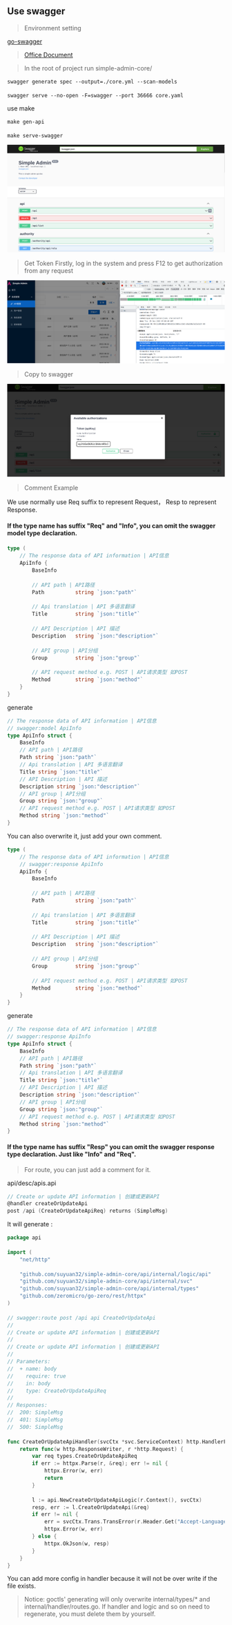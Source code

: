 ## Use swagger

> Environment setting

[go-swagger](https://zhuanlan.zhihu.com/p/556171256?)

> [Office Document](https://goswagger.io/use/spec/meta.html)

> In the root of project run simple-admin-core/

```shell
swagger generate spec --output=./core.yml --scan-models

swagger serve --no-open -F=swagger --port 36666 core.yaml
```

use make

```shell
make gen-api

make serve-swagger
```

![pic](../../assets/swagger.png)

> Get Token
> Firstly, log in the system and press F12 to get authorization from any request

![pic](../../assets/get_token.png)

> Copy to swagger

![pic](../../assets/swagger_authority.png)

> Comment Example

We use normally use Req suffix to represent  Request， Resp to represent Response.


#### If the type name has suffix "Req" and "Info", you can omit the swagger model type declaration.

```go
type (
    // The response data of API information | API信息
    ApiInfo {
        BaseInfo

        // API path | API路径
        Path          string `json:"path"`

        // Api translation | API 多语言翻译
        Title         string `json:"title"`

        // API Description | API 描述
        Description   string `json:"description"`

        // API group | API分组
        Group         string `json:"group"`

        // API request method e.g. POST | API请求类型 如POST
        Method        string `json:"method"`
    }
}
```

generate 

```go
// The response data of API information | API信息
// swagger:model ApiInfo
type ApiInfo struct {
	BaseInfo
	// API path | API路径
	Path string `json:"path"`
	// Api translation | API 多语言翻译
	Title string `json:"title"`
	// API Description | API 描述
	Description string `json:"description"`
	// API group | API分组
	Group string `json:"group"`
	// API request method e.g. POST | API请求类型 如POST
	Method string `json:"method"`
}

```
You can also overwrite it, just add your own comment.
```go
type (
    // The response data of API information | API信息
    // swagger:response ApiInfo
    ApiInfo {
        BaseInfo

        // API path | API路径
        Path          string `json:"path"`

        // Api translation | API 多语言翻译
        Title         string `json:"title"`

        // API Description | API 描述
        Description   string `json:"description"`

        // API group | API分组
        Group         string `json:"group"`

        // API request method e.g. POST | API请求类型 如POST
        Method        string `json:"method"`
    }
}

```
generate 
```go
// The response data of API information | API信息
// swagger:response ApiInfo
type ApiInfo struct {
	BaseInfo
	// API path | API路径
	Path string `json:"path"`
	// Api translation | API 多语言翻译
	Title string `json:"title"`
	// API Description | API 描述
	Description string `json:"description"`
	// API group | API分组
	Group string `json:"group"`
	// API request method e.g. POST | API请求类型 如POST
	Method string `json:"method"`
}
```

#### If the type name has suffix "Resp"  you can omit the swagger response type declaration. Just like "Info" and "Req".

> For route, you can just add a comment for it.

api/desc/apis.api
```go
// Create or update API information | 创建或更新API
@handler createOrUpdateApi
post /api (CreateOrUpdateApiReq) returns (SimpleMsg)
```

It will generate :

```go
package api

import (
	"net/http"

	"github.com/suyuan32/simple-admin-core/api/internal/logic/api"
	"github.com/suyuan32/simple-admin-core/api/internal/svc"
	"github.com/suyuan32/simple-admin-core/api/internal/types"
	"github.com/zeromicro/go-zero/rest/httpx"
)

// swagger:route post /api api CreateOrUpdateApi
//
// Create or update API information | 创建或更新API
//
// Create or update API information | 创建或更新API
//
// Parameters:
//  + name: body
//    require: true
//    in: body
//    type: CreateOrUpdateApiReq
//
// Responses:
//  200: SimpleMsg
//  401: SimpleMsg
//  500: SimpleMsg

func CreateOrUpdateApiHandler(svcCtx *svc.ServiceContext) http.HandlerFunc {
	return func(w http.ResponseWriter, r *http.Request) {
		var req types.CreateOrUpdateApiReq
		if err := httpx.Parse(r, &req); err != nil {
			httpx.Error(w, err)
			return
		}

		l := api.NewCreateOrUpdateApiLogic(r.Context(), svcCtx)
		resp, err := l.CreateOrUpdateApi(&req)
		if err != nil {
			err = svcCtx.Trans.TransError(r.Header.Get("Accept-Language"), err)
			httpx.Error(w, err)
		} else {
			httpx.OkJson(w, resp)
		}
	}
}

```

You can add more config in handler because it will not be over write if the file exists. 

> Notice: goctls' generating will only overwrite internal/types/* and internal/handler/routes.go. 
> If  handler and logic and so on need to regenerate, you must delete them by yourself.